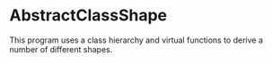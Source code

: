 # AbstractClassShape
This program uses a class hierarchy and virtual functions to derive a number of different shapes.
